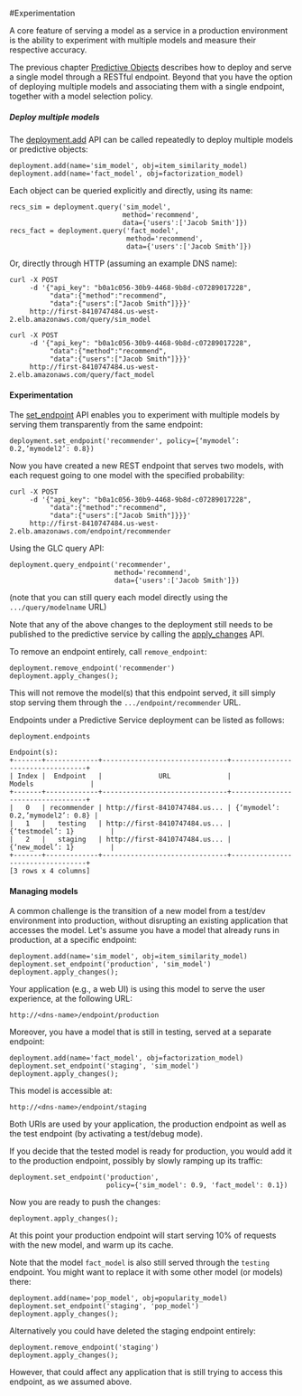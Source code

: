 #Experimentation

A core feature of serving a model as a service in a production environment is the ability to experiment with multiple models and measure their respective accuracy.

The previous chapter [Predictive Objects](https://dato.com/learn/userguide/deployment/pred-working-with-objects.html) describes how to deploy and serve a single model through a RESTful endpoint. Beyond that you have the option of deploying multiple models and associating them with a single endpoint, together with a model selection policy.

##### Deploy multiple models

The [deployment.add](https://tbd) API can be called repeatedly to deploy multiple models or predictive objects:

```no-highlight
deployment.add(name='sim_model', obj=item_similarity_model)
deployment.add(name='fact_model', obj=factorization_model)
```

Each object can be queried explicitly and directly, using its name:

```no-highlight
recs_sim = deployment.query('sim_model',
                            method='recommend',
                            data={'users':['Jacob Smith']})
recs_fact = deployment.query('fact_model',
                             method='recommend',
                             data={'users':['Jacob Smith']})
```

Or, directly through HTTP (assuming an example DNS name):

```no-highlight
curl -X POST
     -d '{"api_key": "b0a1c056-30b9-4468-9b8d-c07289017228",
          "data":{"method":"recommend",
          "data":{"users":["Jacob Smith"]}}}'
     http://first-8410747484.us-west-2.elb.amazonaws.com/query/sim_model

curl -X POST
     -d '{"api_key": "b0a1c056-30b9-4468-9b8d-c07289017228",
          "data":{"method":"recommend",
          "data":{"users":["Jacob Smith"]}}}'
     http://first-8410747484.us-west-2.elb.amazonaws.com/query/fact_model
```

#### Experimentation

The [set_endpoint](https://tbd) API enables you to experiment with multiple models by serving them transparently from the same endpoint:

```no-highlight
deployment.set_endpoint('recommender', policy={‘mymodel’: 0.2,’mymodel2’: 0.8})
```

Now you have created a new REST endpoint that serves two models, with each request going to one model with the specified probability:

```no-highlight
curl -X POST
     -d '{"api_key": "b0a1c056-30b9-4468-9b8d-c07289017228",
          "data":{"method":"recommend",
          "data":{"users":["Jacob Smith"]}}}'
     http://first-8410747484.us-west-2.elb.amazonaws.com/endpoint/recommender
```

Using the GLC query API:

```no-highlight
deployment.query_endpoint('recommender',
                          method='recommend',
                          data={'users':['Jacob Smith']})
```

(note that you can still query each model directly using the ``.../query/modelname`` URL)

Note that any of the above changes to the deployment still needs to be published to the predictive service by calling the [apply_changes](https://tbd) API.

To remove an endpoint entirely, call ``remove_endpoint``:

```no-highlight
deployment.remove_endpoint('recommender')
deployment.apply_changes();
```

This will not remove the model(s) that this endpoint served, it sill simply stop serving them through the ``.../endpoint/recommender`` URL.

Endpoints under a Predictive Service deployment can be listed as follows:

```no-highlight
deployment.endpoints
```

```no-highlight
Endpoint(s):
+-------+-------------+-------------------------------+----------------------------------+
| Index |  Endpoint   |              URL              |              Models              |
+-------+-------------+-------------------------------+----------------------------------+
|   0   | recommender | http://first-8410747484.us... | {‘mymodel’: 0.2,’mymodel2’: 0.8} |
|   1   |   testing   | http://first-8410747484.us... |         {‘testmodel’: 1}         |
|   2   |   staging   | http://first-8410747484.us... |         {‘new_model’: 1}         |
+-------+-------------+-------------------------------+----------------------------------+
[3 rows x 4 columns]
```

#### Managing models

A common challenge is the transition of a new model from a test/dev environment into production, without disrupting an existing application that accesses the model. Let's assume you have a model that already runs in production, at a specific endpoint:

```no-highlight
deployment.add(name='sim_model', obj=item_similarity_model)
deployment.set_endpoint('production', 'sim_model')
deployment.apply_changes();
```

Your application (e.g., a web UI) is using this model to serve the user experience, at the following URL:

```no-highlight
http://<dns-name>/endpoint/production
```

Moreover, you have a model that is still in testing, served at a separate endpoint:

```no-highlight
deployment.add(name='fact_model', obj=factorization_model)
deployment.set_endpoint('staging', 'sim_model')
deployment.apply_changes();
```

This model is accessible at:
```no-highlight
http://<dns-name>/endpoint/staging
```

Both URIs are used by your application, the production endpoint as well as the test endpoint (by activating a test/debug mode).

If you decide that the tested model is ready for production, you would add it to the production endpoint, possibly by slowly ramping up its traffic:

```no-highlight
deployment.set_endpoint('production',
                        policy={'sim_model': 0.9, 'fact_model': 0.1})
```

Now you are ready to push the changes:

```no-highlight
deployment.apply_changes();
```

At this point your production endpoint will start serving 10% of requests with the new model, and warm up its cache.

Note that the model `fact_model` is also still served through the `testing` endpoint. You might want to replace it with some other model (or models) there:

```no-highlight
deployment.add(name='pop_model', obj=popularity_model)
deployment.set_endpoint('staging', 'pop_model')
deployment.apply_changes();
```

Alternatively you could have deleted the staging endpoint entirely:

```no-highlight
deployment.remove_endpoint('staging')
deployment.apply_changes();
```

However, that could affect any application that is still trying to access this endpoint, as we assumed above.
